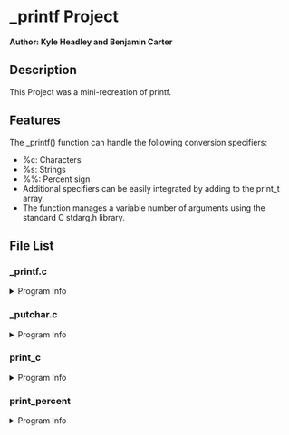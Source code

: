 
# _printf Project

**Author: Kyle Headley and Benjamin Carter**




## Description
This Project was a mini-recreation of printf. 




## Features

The _printf() function can handle the following conversion specifiers:
* %c: Characters
* %s: Strings
* %%: Percent sign
* Additional specifiers can be easily integrated by adding to the print_t array.
* The function manages a variable number of arguments using the standard C stdarg.h library.


## File List

### _printf.c
<details>
<summary>Program Info</summary>

## Program Description
This program features a custom implementation of the C standard library function printf(). This function, _printf(), is designed to replicate the basic functionalities of the standard printf() function, allowing users to output formatted data to the standard output.

### Function Descriptions

#### int (*check_format(const char *format))(va_list)
This function pointer is used to select the correct printing function based on the format specifier provided.

* format: The string containing potential format specifiers following a %.
* Return: A pointer to the function that corresponds to the format specifier, or NULL if the specifier is invalid.

#### int _printf(const char *format, ...)
This is the main function that mimics the standard printf() behavior.

* format: The format string that contains the text to be written to stdout. It can optionally contain embedded format specifiers that are replaced by the values specified in subsequent additional arguments.
* Return: The number of characters printed (excluding the null byte used to end output to strings).

### Usage
To use the _printf() function in your code, include the header file main.h and call _printf() with the desired format string and arguments, just as you would with the standard printf() function.
```c
#include "main.h"

int main(void) {
    _printf("Character: %c\n", 'A');
    _printf("String: %s\n", "Hello, World!");
    _printf("Percent: %%\n");
    return 0;
}
```

</details>

### _putchar.c

<details>
<summary>Program Info</summary>

## Program Description

This simple module contains the _putchar() function, which is a custom implementation that writes a single character to standard output (stdout).

## Function Descriptions

#### int _putchar(char c)
This function takes a character as an argument and writes it to standard output.

* @c: The character to be written to stdout.
* Return: On success, returns 1. On error, returns -1 and the appropriate error is set to indicate the cause of the error.

### Usage 
To use the _putchar() function in your code, include its header file (if it's not standalone) and call _putchar() with the desired character to be printed.
```c
#include "header_file.h" // Replace with the actual header file name if applicable

int main(void) {
    _putchar('H');
    _putchar('e');
    _putchar('l');
    _putchar('l');
    _putchar('o');
    _putchar('\n');
    return 0;
}
```
</details>

### print_c

<details>
<summary>Program Info</summary>

## Program Description

This program is responsible for handling character conversion (%c) in our custom _printf() function implementation. It's designed to print a single character passed to the _printf() function when it encounters the %c format specifier.

## Function Description

#### int print_c(va_list c)
A function that prints a single character.
* @c: A va_list argument that points to the character to be printed.
* Returns: Always 1 upon successful printing.

### Usage 

To use print_c within the _printf() function, include main.h and simply pass a character to _printf() with the %c format specifier. The print_c function will be called internally to print the character.

```c
#include "main.h"

int main(void)
{
    _printf("Character: %c\n", 'A');
    return 0;
}

```

</details>

### print_percent

<details>
<summary>Program Info</summary>

## Program Description

This part of the repository contains the print_percent function, a component of the custom _printf() function, which handles the printing of the percent symbol (%%) in a formatted string.

## Function Description 

#### int print_percent(va_list percent)
* percent: This parameter is not used since the percent symbol does not require an argument. It is there to maintain the function prototype compatibility with va_list.
* Returns: Always 1 to indicate one character (%) printed.

### Usage

The print_percent function is implicitly called by the _printf() function whenever the format specifier %% is encountered. It is not designed to be called directly in user code but is instead a utility function for _printf()'s internal operation.

```c
_printf("Display 100%% completed\n");
```

</details>







